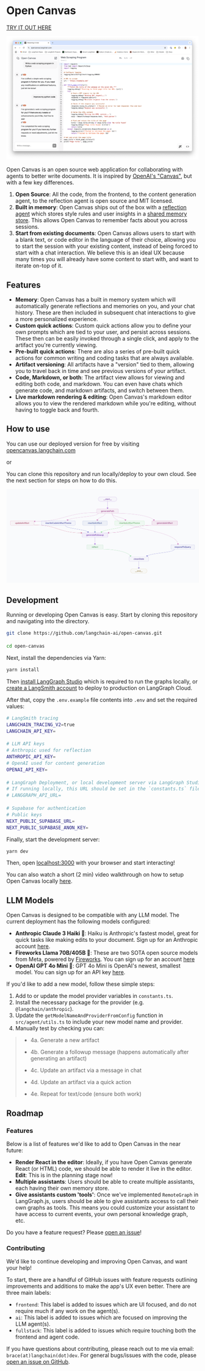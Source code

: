 # Open Canvas

[TRY IT OUT HERE](https://opencanvas.langchain.com/)

![Screenshot of app](./public/screenshot.png)

Open Canvas is an open source web application for collaborating with agents to better write documents. It is inspired by [OpenAI's "Canvas"](https://openai.com/index/introducing-canvas/), but with a few key differences.

1. **Open Source**: All the code, from the frontend, to the content generation agent, to the reflection agent is open source and MIT licensed.
2. **Built in memory**: Open Canvas ships out of the box with a [reflection agent](https://langchain-ai.github.io/langgraphjs/tutorials/reflection/reflection/) which stores style rules and user insights in a [shared memory store](https://langchain-ai.github.io/langgraphjs/concepts/memory/). This allows Open Canvas to remember facts about you across sessions.
3. **Start from existing documents**: Open Canvas allows users to start with a blank text, or code editor in the language of their choice, allowing you to start the session with your existing content, instead of being forced to start with a chat interaction. We believe this is an ideal UX because many times you will already have some content to start with, and want to iterate on-top of it.

## Features

- **Memory**: Open Canvas has a built in memory system which will automatically generate reflections and memories on you, and your chat history. These are then included in subsequent chat interactions to give a more personalized experience.
- **Custom quick actions**: Custom quick actions allow you to define your own prompts which are tied to your user, and persist across sessions. These then can be easily invoked through a single click, and apply to the artifact you're currently viewing.
- **Pre-built quick actions**: There are also a series of pre-built quick actions for common writing and coding tasks that are always available.
- **Artifact versioning**: All artifacts have a "version" tied to them, allowing you to travel back in time and see previous versions of your artifact.
- **Code, Markdown, or both**: The artifact view allows for viewing and editing both code, and markdown. You can even have chats which generate code, and markdown artifacts, and switch between them.
- **Live markdown rendering & editing**: Open Canvas's markdown editor allows you to view the rendered markdown while you're editing, without having to toggle back and fourth.

## How to use

You can use our deployed version for free by visiting [opencanvas.langchain.com](https://opencanvas.langchain.com/)

or

You can clone this repository and run locally/deploy to your own cloud. See the next section for steps on how to do this.

![Diagram of the Open Canvas graph](./public/lg_studio_graph_diagram.png)

## Development

Running or developing Open Canvas is easy. Start by cloning this repository and navigating into the directory.

```bash
git clone https://github.com/langchain-ai/open-canvas.git

cd open-canvas
```

Next, install the dependencies via Yarn:

```bash
yarn install
```

Then [install LangGraph Studio](https://studio.langchain.com/) which is required to run the graphs locally, or [create a LangSmith account](https://smith.langchain.com/) to deploy to production on LangGraph Cloud.

After that, copy the `.env.example` file contents into `.env` and set the required values:

```bash
# LangSmith tracing
LANGCHAIN_TRACING_V2=true
LANGCHAIN_API_KEY=

# LLM API keys
# Anthropic used for reflection
ANTHROPIC_API_KEY=
# OpenAI used for content generation
OPENAI_API_KEY=

# LangGraph Deployment, or local development server via LangGraph Studio.
# If running locally, this URL should be set in the `constants.ts` file.
# LANGGRAPH_API_URL=

# Supabase for authentication
# Public keys
NEXT_PUBLIC_SUPABASE_URL=
NEXT_PUBLIC_SUPABASE_ANON_KEY=
```

Finally, start the development server:

```bash
yarn dev
```

Then, open [localhost:3000](http://localhost:3000) with your browser and start interacting!

You can also watch a short (2 min) video walkthrough on how to setup Open Canvas locally [here](https://www.loom.com/share/e2ce559840f14a9abf1b3d5af7686271).

## LLM Models

Open Canvas is designed to be compatible with any LLM model. The current deployment has the following models configured:

- **Anthropic Claude 3 Haiki 👤**: Haiku is Anthropic's fastest model, great for quick tasks like making edits to your document. Sign up for an Anthropic account [here](https://console.anthropic.com/).
- **Fireworks Llama 70B/405B 🦙**: These are two SOTA open source models from Meta, powered by [Fireworks](https://fireworks.ai/). You can sign up for an account [here](https://fireworks.ai/login)
- **OpenAI GPT 4o Mini 💨**: GPT 4o Mini is OpenAI's newest, smallest model. You can sign up for an API key [here](https://platform.openai.com/signup/).

If you'd like to add a new model, follow these simple steps:

1. Add to or update the model provider variables in `constants.ts`.
2. Install the necessary package for the provider (e.g. `@langchain/anthropic`).
3. Update the `getModelNameAndProviderFromConfig` function in `src/agent/utils.ts` to include your new model name and provider.
4. Manually test by checking you can:
  > - 4a. Generate a new artifact
  >
  > - 4b. Generate a followup message (happens automatically after generating an artifact)
  >
  > - 4c. Update an artifact via a message in chat
  >
  > - 4d. Update an artifact via a quick action
  >
  > - 4e. Repeat for text/code (ensure both work)

## Roadmap

### Features

Below is a list of features we'd like to add to Open Canvas in the near future:

- **Render React in the editor**: Ideally, if you have Open Canvas generate React (or HTML) code, we should be able to render it live in the editor. **Edit**: This is in the planning stage now!
- **Multiple assistants**: Users should be able to create multiple assistants, each having their own memory store.
- **Give assistants custom 'tools'**: Once we've implemented `RemoteGraph` in LangGraph.js, users should be able to give assistants access to call their own graphs as tools. This means you could customize your assistant to have access to current events, your own personal knowledge graph, etc.

Do you have a feature request? Please [open an issue](https://github.com/langchain-ai/open-canvas/issues/new)!

### Contributing

We'd like to continue developing and improving Open Canvas, and want your help!

To start, there are a handful of GitHub issues with feature requests outlining improvements and additions to make the app's UX even better.
There are three main labels:

- `frontend`: This label is added to issues which are UI focused, and do not require much if any work on the agent(s).
- `ai`: This label is added to issues which are focused on improving the LLM agent(s).
- `fullstack`: This label is added to issues which require touching both the frontend and agent code.

If you have questions about contributing, please reach out to me via email: `brace(at)langchain(dot)dev`. For general bugs/issues with the code, please [open an issue on GitHub](https://github.com/langchain-ai/open-canvas/issues/new).
